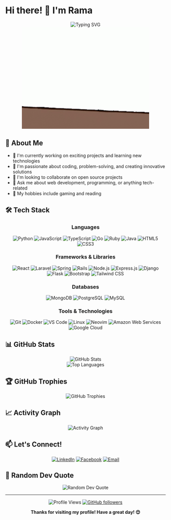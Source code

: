 # Hi there! 👋 I'm Rama

<div align="center">
  <img src="https://readme-typing-svg.herokuapp.com/?font=Fira+Code&pause=1000&color=36BCF7FF&center=true&vCenter=true&width=435&lines=Full+Stack+Developer;Problem+Solver;Tech+Enthusiast;Always+Learning" alt="Typing SVG" />
</div>

<div align="center">
  <img src="Qiqi.gif" alt="Welcome GIF" width="400" />
</div>

## 🚀 About Me

- 🔭 I'm currently working on exciting projects and learning new technologies
- 🌱 I'm passionate about coding, problem-solving, and creating innovative solutions
- 👯 I'm looking to collaborate on open source projects
- 💬 Ask me about web development, programming, or anything tech-related
- 🏓 My hobbies include gaming and reading

## 🛠️ Tech Stack

<div align="center">

### Languages
![Python](https://img.shields.io/badge/Python-3776AB?style=for-the-badge&logo=python&logoColor=white)
![JavaScript](https://img.shields.io/badge/JavaScript-F7DF1E?style=for-the-badge&logo=javascript&logoColor=black)
![TypeScript](https://img.shields.io/badge/TypeScript-007ACC?style=for-the-badge&logo=typescript&logoColor=white)
![Go](https://img.shields.io/badge/Go-00ADD8?style=for-the-badge&logo=go&logoColor=white)
![Ruby](https://img.shields.io/badge/Ruby-CC342D?style=for-the-badge&logo=ruby&logoColor=white)
![Java](https://img.shields.io/badge/Java-ED8B00?style=for-the-badge&logo=openjdk&logoColor=white)
![HTML5](https://img.shields.io/badge/HTML5-E34F26?style=for-the-badge&logo=html5&logoColor=white)
![CSS3](https://img.shields.io/badge/CSS3-1572B6?style=for-the-badge&logo=css3&logoColor=white)

### Frameworks & Libraries
![React](https://img.shields.io/badge/React-20232A?style=for-the-badge&logo=react&logoColor=61DAFB)
![Laravel](https://img.shields.io/badge/Laravel-FF2D20?style=for-the-badge&logo=laravel&logoColor=white)
![Spring](https://img.shields.io/badge/Spring-6DB33F?style=for-the-badge&logo=spring&logoColor=white)
![Rails](https://img.shields.io/badge/Rails-CC0000?style=for-the-badge&logo=ruby-on-rails&logoColor=white)
![Node.js](https://img.shields.io/badge/Node.js-43853D?style=for-the-badge&logo=node.js&logoColor=white)
![Express.js](https://img.shields.io/badge/Express.js-404D59?style=for-the-badge)
![Django](https://img.shields.io/badge/Django-092E20?style=for-the-badge&logo=django&logoColor=white)
![Flask](https://img.shields.io/badge/Flask-000000?style=for-the-badge&logo=flask&logoColor=white)
![Bootstrap](https://img.shields.io/badge/Bootstrap-563D7C?style=for-the-badge&logo=bootstrap&logoColor=white)
![Tailwind CSS](https://img.shields.io/badge/Tailwind_CSS-06B6D4?style=for-the-badge&logo=tailwind-css&logoColor=white)

### Databases
![MongoDB](https://img.shields.io/badge/MongoDB-4EA94B?style=for-the-badge&logo=mongodb&logoColor=white)
![PostgreSQL](https://img.shields.io/badge/PostgreSQL-316192?style=for-the-badge&logo=postgresql&logoColor=white)
![MySQL](https://img.shields.io/badge/MySQL-00000F?style=for-the-badge&logo=mysql&logoColor=white)

### Tools & Technologies
![Git](https://img.shields.io/badge/Git-F05032?style=for-the-badge&logo=git&logoColor=white)
![Docker](https://img.shields.io/badge/Docker-2496ED?style=for-the-badge&logo=docker&logoColor=white)
![VS Code](https://img.shields.io/badge/VS_Code-007ACC?style=for-the-badge&logo=visual-studio-code&logoColor=white)
![Linux](https://img.shields.io/badge/Linux-FCC624?style=for-the-badge&logo=linux&logoColor=black)
![Neovim](https://img.shields.io/badge/Neovim-57A143?style=for-the-badge&logo=neovim&logoColor=white)
![Amazon Web Services](https://img.shields.io/badge/AWS-232F3E?style=for-the-badge&logo=amazon-aws&logoColor=white)
![Google Cloud](https://img.shields.io/badge/Google_Cloud-4285F4?style=for-the-badge&logo=google-cloud&logoColor=white)


</div>

## 📊 GitHub Stats

<div align="center">
  <img src="https://github-readme-stats.vercel.app/api?username=rama4zis&show_icons=true&theme=tokyonight&hide_border=true&count_private=true" alt="GitHub Stats" />
</div>

<div align="center">
  <img src="https://github-readme-stats.vercel.app/api/top-langs/?username=rama4zis&layout=compact&theme=tokyonight&hide_border=true" alt="Top Languages" />
</div>

## 🏆 GitHub Trophies

<div align="center">
  <img src="https://github-profile-trophy.vercel.app/?username=rama4zis&theme=tokyonight&no-frame=true&no-bg=true&margin-w=4" alt="GitHub Trophies" />
</div>

## 📈 Activity Graph

<div align="center">
  <img src="https://github-readme-activity-graph.vercel.app/graph?username=rama4zis&bg_color=1a1b27&color=38bdae&line=70a5fd&point=bf91f3&area=true&hide_border=true" alt="Activity Graph" />
</div>

<!-- ## 🌟 Featured Projects

<div align="center">
  
[![Readme Card](https://github-readme-stats.vercel.app/api/pin/?username=rama4zis&repo=repo-name&theme=tokyonight&hide_border=true)](https://github.com/rama4zis/repo-name)
[![Readme Card](https://github-readme-stats.vercel.app/api/pin/?username=rama4zis&repo=another-repo&theme=tokyonight&hide_border=true)](https://github.com/rama4zis/another-repo)

</div> -->

## 📫 Let's Connect!

<div align="center">

[![LinkedIn](https://img.shields.io/badge/LinkedIn-0077B5?style=for-the-badge&logo=linkedin&logoColor=white)](https://www.linkedin.com/in/rama-aditya-saputra-457508154/)
[![Facebook](https://img.shields.io/badge/Facebook-1877F2?style=for-the-badge&logo=facebook&logoColor=white)](https://www.facebook.com/rama4zis)
[![Email](https://img.shields.io/badge/Email-D14836?style=for-the-badge&logo=gmail&logoColor=white)](mailto:rama.4ditya3@gmail.com)

</div>

## 💭 Random Dev Quote

<div align="center">
  <img src="https://quotes-github-readme.vercel.app/api?type=horizontal&theme=tokyonight" alt="Random Dev Quote" />
</div>

---

<div align="center">
  

![Profile Views](https://komarev.com/ghpvc/?username=rama4zis&color=brightgreen&style=flat-square)
[![GitHub followers](https://img.shields.io/github/followers/rama4zis?label=Follow&style=social)](https://github.com/rama4zis)

**Thanks for visiting my profile! Have a great day! 😊**

</div>